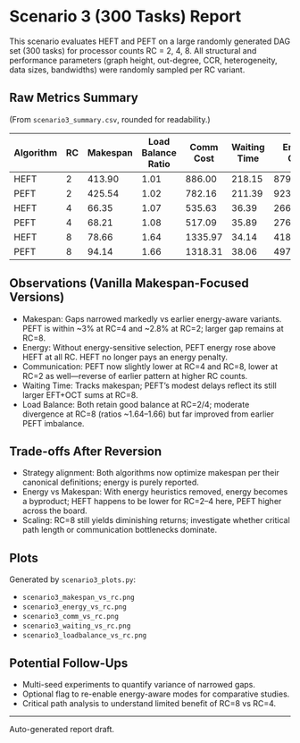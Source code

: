 # Scenario 3 (300 Tasks) Report

This scenario evaluates HEFT and PEFT on a large randomly generated DAG set (300 tasks) for processor counts RC = 2, 4, 8. All structural and performance parameters (graph height, out-degree, CCR, heterogeneity, data sizes, bandwidths) were randomly sampled per RC variant.

## Raw Metrics Summary
(From `scenario3_summary.csv`, rounded for readability.)

| Algorithm | RC | Makespan | Load Balance Ratio | Comm Cost | Waiting Time | Energy Cost |
|-----------|----|----------|--------------------|-----------|--------------|-------------|
| HEFT | 2 | 413.90 | 1.01 | 886.00 | 218.15 | 879693.04 |
| PEFT | 2 | 425.54 | 1.02 | 782.16 | 211.39 | 923579.96 |
| HEFT | 4 | 66.35 | 1.07 | 535.63 | 36.39 | 266711.15 |
| PEFT | 4 | 68.21 | 1.08 | 517.09 | 35.89 | 276806.71 |
| HEFT | 8 | 78.66 | 1.64 | 1335.97 | 34.14 | 418629.05 |
| PEFT | 8 | 94.14 | 1.66 | 1318.31 | 38.06 | 497236.57 |

## Observations (Vanilla Makespan-Focused Versions)
- Makespan: Gaps narrowed markedly vs earlier energy-aware variants. PEFT is within ~3% at RC=4 and ~2.8% at RC=2; larger gap remains at RC=8.
- Energy: Without energy-sensitive selection, PEFT energy rose above HEFT at all RC. HEFT no longer pays an energy penalty.
- Communication: PEFT now slightly lower at RC=4 and RC=8, lower at RC=2 as well—reverse of earlier pattern at higher RC counts.
- Waiting Time: Tracks makespan; PEFT’s modest delays reflect its still larger EFT+OCT sums at RC=8.
- Load Balance: Both retain good balance at RC=2/4; moderate divergence at RC=8 (ratios ~1.64–1.66) but far improved from earlier PEFT imbalance.

## Trade-offs After Reversion
- Strategy alignment: Both algorithms now optimize makespan per their canonical definitions; energy is purely reported.
- Energy vs Makespan: With energy heuristics removed, energy becomes a byproduct; HEFT happens to be lower for RC=2–4 here, PEFT higher across the board.
- Scaling: RC=8 still yields diminishing returns; investigate whether critical path length or communication bottlenecks dominate.

## Plots
Generated by `scenario3_plots.py`:
- `scenario3_makespan_vs_rc.png`
- `scenario3_energy_vs_rc.png`
- `scenario3_comm_vs_rc.png`
- `scenario3_waiting_vs_rc.png`
- `scenario3_loadbalance_vs_rc.png`

## Potential Follow-Ups
- Multi-seed experiments to quantify variance of narrowed gaps.
- Optional flag to re-enable energy-aware modes for comparative studies.
- Critical path analysis to understand limited benefit of RC=8 vs RC=4.

---
Auto-generated report draft.
